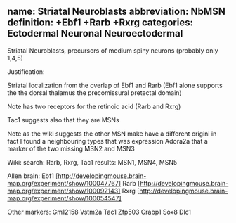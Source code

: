 name: Striatal Neuroblasts
abbreviation: NbMSN
definition: +Ebf1 +Rarb +Rxrg
categories: Ectodermal Neuronal Neuroectodermal
---

Striatal Neuroblasts, precursors of medium spiny neurons (probably only 1,4,5)

Justification:

Striatal localization from the overlap of Ebf1 and Rarb
(Ebf1 alone supports the the dorsal thalamus the precomissural pretectal domain)

Note has two receptors for the retinoic acid (Rarb and Rxrg)

Tac1 suggests also that they are MSNs

Note as the wiki suggests the other MSN make have a different origini in fact I found a neighbouring types that was expression Adora2a that a marker of the two missing MSN2 and MSN3

Wiki:
search: Rarb, Rxrg, Tac1
results: MSN1, MSN4, MSN5

Allen brain:
Ebf1
[http://developingmouse.brain-map.org/experiment/show/100047767]
Rarb
[http://developingmouse.brain-map.org/experiment/show/100092143]
Rxrg
[http://developingmouse.brain-map.org/experiment/show/100054547]

Other markers:
Gm12158
Vstm2a
Tac1
Zfp503
Crabp1
Sox8
Dlc1